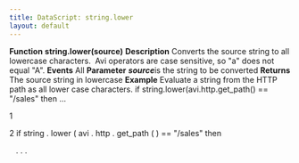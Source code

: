 ```yaml
---
title: DataScript: string.lower
layout: default
---
```

**Function** **string.lower(source)** **Description** Converts the source string to all lowercase characters.  Avi operators are case sensitive, so "a" does not equal "A". **Events** All **Parameter** ***source***is the string to be converted **Returns** The source string in lowercase **Example** Evaluate a string from the HTTP path as all lower case characters.
if string.lower(avi.http.get_path() == "/sales" then ...

1

2 if  string . lower ( avi . http . get_path ( )  ==  "/sales"  then

   . . .